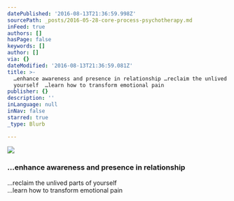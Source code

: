 ```yaml
---
datePublished: '2016-08-13T21:36:59.998Z'
sourcePath: _posts/2016-05-28-core-process-psychotherapy.md
inFeed: true
authors: []
hasPage: false
keywords: []
author: []
via: {}
dateModified: '2016-08-13T21:36:59.081Z'
title: >-
  …enhance awareness and presence in relationship …reclaim the unlived parts of
  yourself  …learn how to transform emotional pain
publisher: {}
description: ''
inLanguage: null
inNav: false
starred: true
_type: Blurb

---
```

![](https://the-grid-user-content.s3-us-west-2.amazonaws.com/bd628190-d86f-456e-9a6d-737128db5360.jpg)

### ...enhance awareness and presence in relationship  
...reclaim the unlived parts of yourself   
...learn how to transform emotional pain